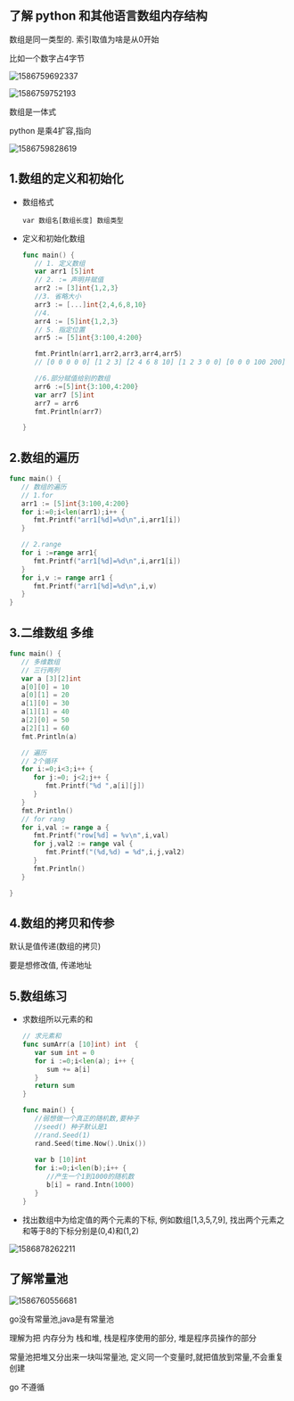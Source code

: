## 了解 python 和其他语言数组内存结构



数组是同一类型的. 索引取值为啥是从0开始

比如一个数字占4字节

![1586759692337](assets/1586759692337.png)



![1586759752193](assets/1586759752193.png)

数组是一体式



python 是乘4扩容,指向

![1586759828619](assets/1586759828619.png)





## 1.数组的定义和初始化

- 数组格式

  `var 数组名[数组长度] 数组类型`

- 定义和初始化数组

  ```go
  func main() {
     // 1. 定义数组
     var arr1 [5]int
     // 2. := 声明并赋值
     arr2 := [3]int{1,2,3}
     //3. 省略大小
     arr3 := [...]int{2,4,6,8,10}
     //4.
     arr4 := [5]int{1,2,3}
     // 5. 指定位置
     arr5 := [5]int{3:100,4:200}
  
     fmt.Println(arr1,arr2,arr3,arr4,arr5)
     // [0 0 0 0 0] [1 2 3] [2 4 6 8 10] [1 2 3 0 0] [0 0 0 100 200]
  
     //6.部分赋值给别的数组
     arr6 :=[5]int{3:100,4:200}
     var arr7 [5]int
     arr7 = arr6
     fmt.Println(arr7)
  
  }
  ```

## 2.数组的遍历

```go
func main() {
   // 数组的遍历
   // 1.for
   arr1 := [5]int{3:100,4:200}
   for i:=0;i<len(arr1);i++ {
      fmt.Printf("arr1[%d]=%d\n",i,arr1[i])
   }

   // 2.range
   for i :=range arr1{
      fmt.Printf("arr1[%d]=%d\n",i,arr1[i])
   }
   for i,v := range arr1 {
      fmt.Printf("arr1[%d]=%d\n",i,v)
   }
}
```





## 3.二维数组 多维

```go
func main() {
   // 多维数组
   // 三行两列
   var a [3][2]int
   a[0][0] = 10
   a[0][1] = 20
   a[1][0] = 30
   a[1][1] = 40
   a[2][0] = 50
   a[2][1] = 60
   fmt.Println(a)

   // 遍历
   // 2个循环
   for i:=0;i<3;i++ {
      for j:=0; j<2;j++ {
         fmt.Printf("%d ",a[i][j])
      }
   }
   fmt.Println()
   // for rang
   for i,val := range a {
      fmt.Printf("row[%d] = %v\n",i,val)
      for j,val2 := range val {
         fmt.Printf("(%d,%d) = %d",i,j,val2)
      }
      fmt.Println()
   }

}
```









## 4.数组的拷贝和传参

默认是值传递(数组的拷贝)  



要是想修改值, 传递地址





## 5.数组练习

- 求数组所以元素的和

  ```go
  // 求元素和
  func sumArr(a [10]int) int  {
     var sum int = 0
     for i :=0;i<len(a); i++ {
        sum += a[i]
     }
     return sum
  }
  
  func main() {
     //弱想做一个真正的随机数,要种子
     //seed() 种子默认是1
     //rand.Seed(1)
     rand.Seed(time.Now().Unix())
     
     var b [10]int
     for i:=0;i<len(b);i++ {
        //产生一个1到1000的随机数
        b[i] = rand.Intn(1000)
     }
  }
  ```

  

- 找出数组中为给定值的两个元素的下标, 例如数组[1,3,5,7,9], 找出两个元素之和等于8的下标分别是(0,4)和(1,2)

![1586878262211](assets/1586878262211.png)















## 了解常量池

![1586760556681](assets/1586760556681.png)



go没有常量池,java是有常量池

理解为把 内存分为 栈和堆, 栈是程序使用的部分, 堆是程序员操作的部分

常量池把堆又分出来一块叫常量池, 定义同一个变量时,就把值放到常量,不会重复创建

go 不遵循

